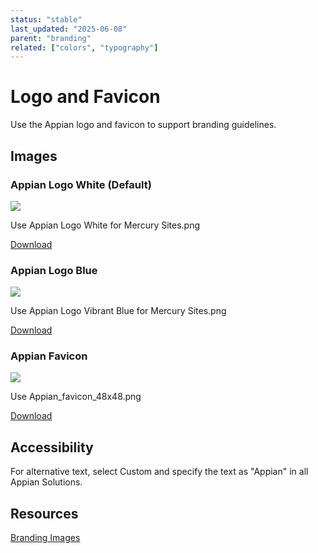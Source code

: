 ```yaml
---
status: "stable"
last_updated: "2025-06-08"
parent: "branding"
related: ["colors", "typography"]
---
```


# Logo and Favicon

Use the Appian logo and favicon to support branding guidelines.

## Images

### Appian Logo White (Default)

![](https://github.com/user-attachments/assets/016caac5-1310-4815-a23f-858df557ef53)

Use Appian Logo White for Mercury Sites.png

[Download](https://raw.githubusercontent.com/pglevy/design-system-docs/main/assets/images/logo-and-favicon/appian-logo-white.png)

### Appian Logo Blue

![](https://github.com/user-attachments/assets/7804e28d-1969-4bb4-af1e-c9f801c031de)

Use Appian Logo Vibrant Blue for Mercury Sites.png

[Download](https://raw.githubusercontent.com/pglevy/design-system-docs/main/assets/images/logo-and-favicon/appian-logo-vibrant-blue.png)

### Appian Favicon

![](https://github.com/user-attachments/assets/c73ab2e4-26bf-47d2-bc2a-5c5e2cb2d0b5)

Use Appian_favicon_48x48.png

[Download](https://raw.githubusercontent.com/pglevy/design-system-docs/main/assets/images/logo-and-favicon/appian-favicon48x48.png)

## Accessibility

For alternative text, select Custom and specify the text as "Appian" in all Appian Solutions.

## Resources

[Branding Images](../assets/images/logo-and-favicon)
